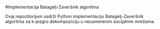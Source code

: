 #Implementacija Batagelj-Zaveršnik algoritma 

Ovaj repozitorijum sadrži Python implementaciju Batagelj-Zaveršnik algoritma za k-jezgro dekompoziciju u neusmerenim socijalnim mrežama.






